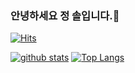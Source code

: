 ### 안녕하세요 정 솔입니다.👋
[![Hits](https://hits.seeyoufarm.com/api/count/incr/badge.svg?url=https%3A%2F%2Fgithub.com%2Fso1eeee)](https://hits.seeyoufarm.com)
<!--
**so1eeee/so1eeee** is a ✨ _special_ ✨ repository because its `README.md` (this file) appears on your GitHub profile.

Here are some ideas to get you started:

- 🔭 I’m currently working on ...
- 🌱 I’m currently learning ...
- 👯 I’m looking to collaborate on ...
- 🤔 I’m looking for help with ...
- 💬 Ask me about ...
- 📫 How to reach me: ...
- 😄 Pronouns: ...
- ⚡ Fun fact: ...
-->

[![github stats](https://github-readme-stats.vercel.app/api?username=so1eeee&show_icons=true&hide_border=true)](https://github.com/so1eeee)
[![Top Langs](https://github-readme-stats.vercel.app/api/top-langs/?username=so1eeee&layout=compact)](https://github.com/so1eeee)

